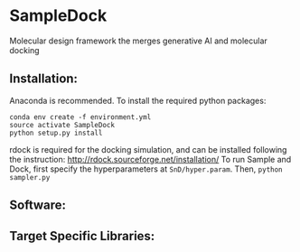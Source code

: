 # SampleDock
Molecular design framework the merges generative AI and molecular docking

## Installation:
Anaconda is recommended. To install the required python packages:
```
conda env create -f environment.yml
source activate SampleDock
python setup.py install
```
rdock is required for the docking simulation, and can be installed following the instruction: http://rdock.sourceforge.net/installation/
To run Sample and Dock, first specify the hyperparameters at `SnD/hyper.param`. Then, `python sampler.py`

## Software:

## Target Specific Libraries:


